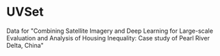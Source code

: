 # UVSet
Data for "Combining Satellite Imagery and Deep Learning for Large-scale Evaluation and Analysis of Housing Inequality: Case study of Pearl River Delta, China"
